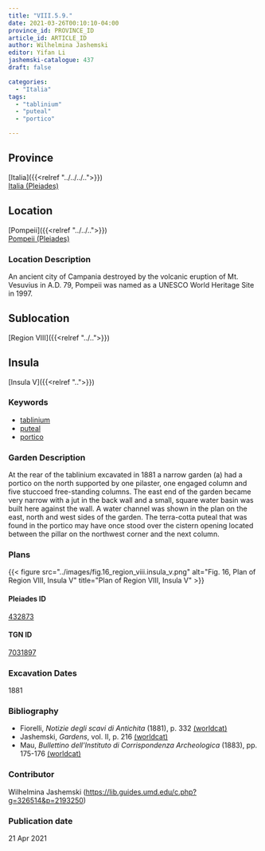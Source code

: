 ```yaml
---
title: "VIII.5.9."
date: 2021-03-26T00:10:10-04:00
province_id: PROVINCE_ID
article_id: ARTICLE_ID
author: Wilhelmina Jashemski
editor: Yifan Li
jashemski-catalogue: 437
draft: false

categories:
  - "Italia"
tags:
  - "tablinium"
  - "puteal"
  - "portico"

---
```


## Province
[Italia]({{<relref "../../../..">}}) \
[Italia (Pleiades)](https://pleiades.stoa.org/places/1052)

## Location
[Pompeii]({{<relref "../../..">}}) \
[Pompeii (Pleiades)](https://pleiades.stoa.org/places/433032)

### Location Description
An ancient city of Campania destroyed by the volcanic eruption of Mt. Vesuvius in A.D. 79, Pompeii was named as a UNESCO World Heritage Site in 1997.

## Sublocation
[Region VIII]({{<relref "../..">}})

## Insula
[Insula V]({{<relref "..">}})

### Keywords
 - [tablinium](http://vocab.getty.edu/page/aat/300004180)
 - [puteal](http://vocab.getty.edu/page/aat/300443458)
 - [portico](http://vocab.getty.edu/page/aat/300004145)


### Garden Description
At the rear of the tablinium excavated in 1881 a narrow garden (a) had a portico on the north supported by one pilaster, one engaged column and five stuccoed free-standing columns. The east end of the garden became very narrow with a jut in the back wall and a small, square water basin was built here against the wall. A water channel was shown in the plan on the east, north and west sides of the garden. The terra-cotta puteal that was found in the portico may have once stood over the cistern opening located between the pillar on the northwest corner and the next column.

### Plans
{{< figure src="../images/fig.16_region_viii.insula_v.png" alt="Fig. 16, Plan of  Region VIII, Insula V" title="Plan of  Region VIII, Insula V" >}}

#### Pleiades ID
[432873](https://pleiades.stoa.org/places/538911200)

#### TGN ID
[7031897](http://vocab.getty.edu/page/tgn/2053030)

###  Excavation Dates
1881

### Bibliography
* Fiorelli, *Notizie degli scavi di Antichita* (1881), p. 332 [(worldcat)](http://www.worldcat.org/oclc/638883283)
* Jashemski, *Gardens*, vol. II, p. 216 [(worldcat)](http://www.worldcat.org/oclc/1113367431)
* Mau, *Bullettino dell'Instituto di Corrispondenza Archeologica* (1883), pp. 175-176 [(worldcat)](http://www.worldcat.org/oclc/823239162)




### Contributor
Wilhelmina Jashemski (https://lib.guides.umd.edu/c.php?g=326514&p=2193250)

### Publication date

21 Apr 2021
